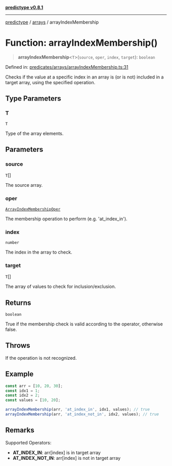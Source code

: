 [**predictype v0.8.1**](../../README.md)

***

[predictype](../../modules.md) / [arrays](../README.md) / arrayIndexMembership

# Function: arrayIndexMembership()

> **arrayIndexMembership**\<`T`\>(`source`, `oper`, `index`, `target`): `boolean`

Defined in: [predicates/arrays/arrayIndexMembership.ts:31](https://github.com/maduhaime/predictype/blob/2310adbaccb6fbc00cdab8e345e79bd5b09e40f5/src/predicates/arrays/arrayIndexMembership.ts#L31)

Checks if the value at a specific index in an array is (or is not) included in a target array, using the specified
operation.

## Type Parameters

### T

`T`

Type of the array elements.

## Parameters

### source

`T`[]

The source array.

### oper

[`ArrayIndexMembershipOper`](../enums/type-aliases/ArrayIndexMembershipOper.md)

The membership operation to perform (e.g. 'at_index_in').

### index

`number`

The index in the array to check.

### target

`T`[]

The array of values to check for inclusion/exclusion.

## Returns

`boolean`

True if the membership check is valid according to the operator, otherwise false.

## Throws

If the operation is not recognized.

## Example

```ts
const arr = [10, 20, 30];
const idx1 = 1;
const idx2 = 2;
const values = [10, 20];

arrayIndexMembership(arr, 'at_index_in', idx1, values); // true
arrayIndexMembership(arr, 'at_index_not_in', idx2, values); // true
```

## Remarks

Supported Operators:
- **AT_INDEX_IN**: arr[index] is in target array
- **AT_INDEX_NOT_IN**: arr[index] is not in target array

